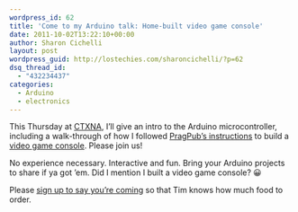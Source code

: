 ```yaml
---
wordpress_id: 62
title: 'Come to my Arduino talk: Home-built video game console'
date: 2011-10-02T13:22:10+00:00
author: Sharon Cichelli
layout: post
wordpress_guid: http://lostechies.com/sharoncichelli/?p=62
dsq_thread_id:
  - "432234437"
categories:
  - Arduino
  - electronics
---
```

This Thursday at [CTXNA](http://www.ctxna.org/), I&#8217;ll give an intro to the Arduino microcontroller, including a walk-through of how I followed [PragPub&#8217;s instructions](http://pragprog.com/magazines/2011-08/make-your-own-video-game-system) to build a [video game console](http://www.flickr.com/photos/spyderella/sets/72157627380791482/). Please join us!

No experience necessary. Interactive and fun. Bring your Arduino projects to share if ya got &#8217;em. Did I mention I built a video game console? 😀

Please [sign up to say you&#8217;re coming](http://ctxna.eventbrite.com/) so that Tim knows how much food to order.